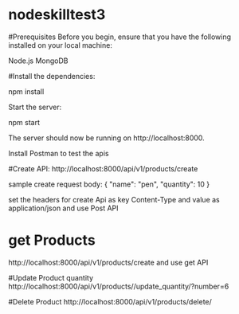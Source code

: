 # nodeskilltest3

#Prerequisites
Before you begin, ensure that you have the following installed on your local machine:

Node.js
MongoDB



#Install the dependencies:

npm install


Start the server:

npm start

The server should now be running on http://localhost:8000.


Install Postman to test the apis

#Create API:
http://localhost:8000/api/v1/products/create

sample create request body: {
    "name": "pen",
    "quantity": 10
}

set the headers for create Api as key Content-Type and value as application/json  and use Post API


# get Products
http://localhost:8000/api/v1/products/create   and use get API



#Update Product quantity
http://localhost:8000/api/v1/products/<productID>/update_quantity/?number=6




#Delete Product
http://localhost:8000/api/v1/products/delete/<productID>


